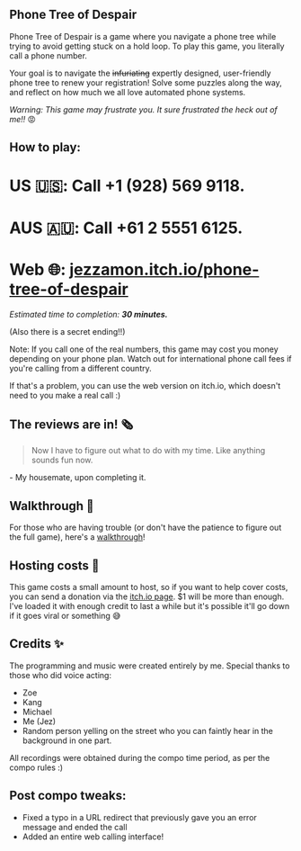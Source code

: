 ## Phone Tree of Despair

Phone Tree of Despair is a game where you navigate a phone tree while trying to avoid getting stuck on a hold loop. To play this game, you literally call a phone number.

Your goal is to navigate the ~~infuriating~~ expertly designed, user-friendly phone tree to renew your registration! Solve some puzzles along the way, and reflect on how much we all love automated phone systems.

*Warning: This game may frustrate you. It sure frustrated the heck out of me!!* 😡

## How to play:

# US 🇺🇸: Call **+1 (928) 569 9118**.
# AUS 🇦🇺: Call **+61 2 5551 6125**.
# Web 🌐: [jezzamon.itch.io/phone-tree-of-despair](https://jezzamon.itch.io/phone-tree-of-despair)

*Estimated time to completion:* ***30 minutes.***

(Also there is a secret ending!!)

Note: If you call one of the real numbers, this game may cost you money depending on your phone plan. Watch out for international phone call fees if you're calling from a different country.

If that's a problem, you can use the web version on itch.io, which doesn't need to you make a real call :)

## The reviews are in! 🗞

> Now I have to figure out what to do with my time. Like anything sounds fun now.

\- My housemate, upon completing it.

## Walkthrough 🐾

For those who are having trouble (or don't have the patience to figure out the full game), here's a [walkthrough](https://github.com/Jezzamonn/LD47/blob/master/dialog/walkthrough.md)!

## Hosting costs 💸

This game costs a small amount to host, so if you want to help cover costs, you can send a donation via the [itch.io page](https://jezzamon.itch.io/phone-tree-of-despair). $1 will be more than enough. I've loaded it with enough credit to last a while but it's possible it'll go down if it goes viral or something 😅

## Credits ✨
The programming and music were created entirely by me. Special thanks to those who did voice acting:

- Zoe
- Kang
- Michael
- Me (Jez)
- Random person yelling on the street who you can faintly hear in the background in one part.

All recordings were obtained during the compo time period, as per the compo rules :)

## Post compo tweaks:

- Fixed a typo in a URL redirect that previously gave you an error message and ended the call
- Added an entire web calling interface!
